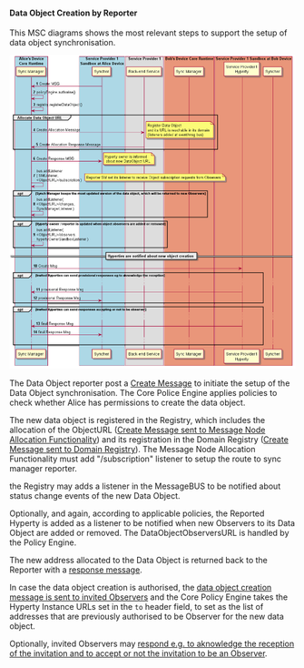 #### Data Object Creation by Reporter

This MSC diagrams shows the most relevant steps to support the setup of data object synchronisation.

![Figure @runtime-basic-create-sync1 Request to create a Sync Data Object](data-object-create.png)

The Data Object reporter post a [Create Message](../../messages/data-sync-messages.md#hyperty-data-object-creation) to initiate the setup of the Data Object synchronisation. The Core Police Engine applies policies to check whether Alice has permissions to create the data object.

The new data object is registered in the Registry, which includes the allocation of the ObjectURL ([Create Message sent to Message Node Allocation Functionality](../../messages/address-allocation-messages.md#address-allocation-request)) and its registration in the Domain Registry ([Create Message sent to Domain Registry](../../messages/registration-messages.md#registration-request)). The Message Node Allocation Functionality must add "<ObjectURL>/subscription" listener to setup the route to sync manager reporter.

the Registry may adds a listener in the MessageBUS to be notified about status change events of the new Data Object.

Optionally, and again, according to applicable policies, the Reported Hyperty is added as a listener to be notified when new Observers to its Data Object are added or removed. The DataObjectObserversURL is handled by the Policy Engine.

The new address allocated to the Data Object is returned back to the Reporter with a [response message](../../messages/data-sync-messages.md#response).

In case the data object creation is authorised, the [data object creation message is sent to invited Observers](../../messages/data-sync-messages.md#observer-invitation) and the Core Policy Engine takes the Hyperty Instance URLs set in the `to` header field, to set as the list of addresses that are previously authorised to be Observer for the new data object.

Optionally, invited Observers may [respond e.g. to aknowledge the reception of the invitation and to accept or not the invitation to be an Observer](../../messages/data-sync-messages.md#response-3).
